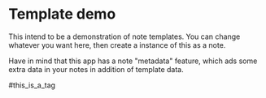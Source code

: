 # Template demo

This intend to be a demonstration of note templates.
You can change whatever you want here, then create a instance of this as a note.

Have in mind that this app has a note "metadata" feature, which ads some extra data in your notes in addition of template data.

#this_is_a_tag
